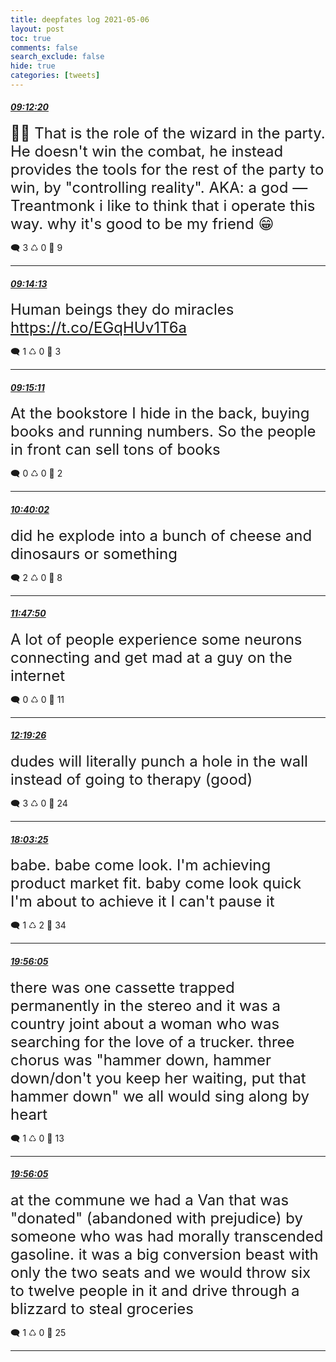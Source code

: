 ```yaml
---
title: deepfates log 2021-05-06
layout: post
toc: true
comments: false
search_exclude: false
hide: true
categories: [tweets]
---
```



#### <a href = "https://twitter.com/deepfates/status/1390323553011081216">*09:12:20*</a>

<font size="5">🧙‍♂️  That is the role of the wizard in the party.  He doesn't win the combat, he instead provides the tools for the rest of the party to win, by "controlling reality".  AKA: a god  — Treantmonk  i like to think that i operate this way. why it's good to be my friend 😁</font>



🗨️ 3 ♺ 0 🤍  9   

---
    
#### <a href = "https://twitter.com/deepfates/status/1390324026564743169">*09:14:13*</a>

<font size="5">Human beings they do miracles   https://t.co/EGqHUv1T6a</font>



🗨️ 1 ♺ 0 🤍  3   

---
    
#### <a href = "https://twitter.com/deepfates/status/1390324269926666241">*09:15:11*</a>

<font size="5">At the bookstore I hide in the back, buying books and running numbers. So the people in front can sell tons of books</font>



🗨️ 0 ♺ 0 🤍  2   

---
    
#### <a href = "https://twitter.com/deepfates/status/1390345622117523457">*10:40:02*</a>

<font size="5">did he explode into a bunch of cheese and dinosaurs or something</font>



🗨️ 2 ♺ 0 🤍  8   

---
    
#### <a href = "https://twitter.com/deepfates/status/1390362684843958279">*11:47:50*</a>

<font size="5">A lot of people experience some neurons connecting and get mad at a guy on the internet</font>



🗨️ 0 ♺ 0 🤍  11   

---
    
#### <a href = "https://twitter.com/deepfates/status/1390370638959824896">*12:19:26*</a>

<font size="5">dudes will literally punch a hole in the wall instead of going to therapy (good)</font>



🗨️ 3 ♺ 0 🤍  24   

---
    
#### <a href = "https://twitter.com/deepfates/status/1390457201957896198">*18:03:25*</a>

<font size="5">babe. babe come look. I'm achieving product market fit. baby come look quick I'm about to achieve it I can't pause it</font>



🗨️ 1 ♺ 2 🤍  34   

---
    
#### <a href = "https://twitter.com/deepfates/status/1390485557730418688">*19:56:05*</a>

<font size="5">there was one cassette trapped permanently in the stereo and it was a country joint about a woman who was searching for the love of a trucker. three chorus was "hammer down, hammer down/don't you keep her waiting, put that hammer down"  we all would sing along by heart</font>



🗨️ 1 ♺ 0 🤍  13   

---
    
#### <a href = "https://twitter.com/deepfates/status/1390485556803506177">*19:56:05*</a>

<font size="5">at the commune we had a Van that was "donated" (abandoned with prejudice) by someone who was had morally transcended gasoline.   it was a big conversion beast with only the two seats and we would throw six to twelve people in it and drive through a blizzard to steal groceries</font>



🗨️ 1 ♺ 0 🤍  25   

---
    
            

